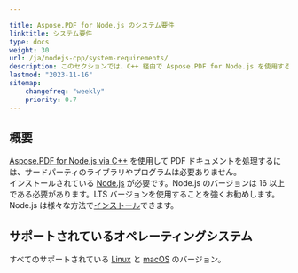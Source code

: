 ```yaml
---

title: Aspose.PDF for Node.js のシステム要件  
linktitle: システム要件  
type: docs  
weight: 30  
url: /ja/nodejs-cpp/system-requirements/  
description: このセクションでは、C++ 経由で Aspose.PDF for Node.js を使用するために必要なサポートされているオペレーティングシステムを一覧します。  
lastmod: "2023-11-16"  
sitemap:  
    changefreq: "weekly"  
    priority: 0.7  
---
```

## 概要

[Aspose.PDF for Node.js via C++](https://products.aspose.com/pdf/nodejs-cpp/) を使用して PDF ドキュメントを処理するには、サードパーティのライブラリやプログラムは必要ありません。  
インストールされている [Node.js](https://nodejs.org/) が必要です。Node.js のバージョンは 16 以上である必要があります。LTS バージョンを使用することを強くお勧めします。  
Node.js は様々な方法で[インストール](https://nodejs.org/en/learn/getting-started/how-to-install-nodejs)できます。

## サポートされているオペレーティングシステム

すべてのサポートされている [Linux](https://en.wikipedia.org/wiki/Linux) と [macOS](https://www.apple.com/macos/) のバージョン。